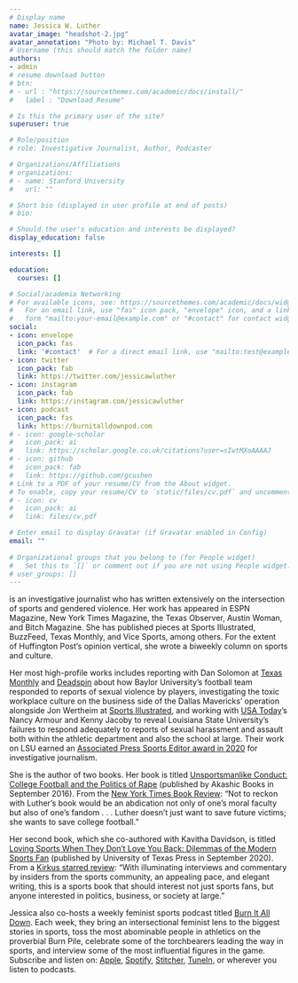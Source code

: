```yaml
---
# Display name
name: Jessica W. Luther
avatar_image: "headshot-2.jpg"
avatar_annotation: "Photo by: Michael T. Davis"
# Username (this should match the folder name)
authors:
- admin
# resume download button
# btn:
# - url : "https://sourcethemes.com/academic/docs/install/"
#   label : "Download Resume"

# Is this the primary user of the site?
superuser: true

# Role/position
# role: Investigative Journalist, Author, Podcaster

# Organizations/Affiliations
# organizations:
# - name: Stanford University
#   url: ""

# Short bio (displayed in user profile at end of posts)
# bio: 

# Should the user's education and interests be displayed?
display_education: false

interests: []

education:
  courses: []

# Social/academia Networking
# For available icons, see: https://sourcethemes.com/academic/docs/widgets/#icons
#   For an email link, use "fas" icon pack, "envelope" icon, and a link in the
#   form "mailto:your-email@example.com" or "#contact" for contact widget.
social:
- icon: envelope
  icon_pack: fas
  link: '#contact'  # For a direct email link, use "mailto:test@example.org".
- icon: twitter
  icon_pack: fab
  link: https://twitter.com/jessicawluther
- icon: instagram
  icon_pack: fab
  link: https://instagram.com/jessicawluther
- icon: podcast
  icon_pack: fas
  link: https://burnitalldownpod.com
# - icon: google-scholar
#   icon_pack: ai
#   link: https://scholar.google.co.uk/citations?user=sIwtMXoAAAAJ
# - icon: github
#   icon_pack: fab
#   link: https://github.com/gcushen
# Link to a PDF of your resume/CV from the About widget.
# To enable, copy your resume/CV to `static/files/cv.pdf` and uncomment the lines below.  
# - icon: cv
#   icon_pack: ai
#   link: files/cv.pdf

# Enter email to display Gravatar (if Gravatar enabled in Config)
email: ""
  
# Organizational groups that you belong to (for People widget)
#   Set this to `[]` or comment out if you are not using People widget.  
# user_groups: []
---
```


is an investigative journalist who has written extensively on the intersection of sports and gendered violence. Her work has appeared in ESPN Magazine, New York Times Magazine, the Texas Observer, Austin Woman, and Bitch Magazine. She has published pieces at Sports Illustrated, BuzzFeed, Texas Monthly, and Vice Sports, among others. For the extent of Huffington Post‘s opinion vertical, she wrote a biweekly column on sports and culture.

Her most high-profile works includes reporting with Dan Solomon at [Texas Monthly](https://www.texasmonthly.com/article/silence-at-baylor/) and [Deadspin](https://deadspin.com/how-baylor-happened-1828372303) about how Baylor University’s football team responded to reports of sexual violence by players, investigating the toxic workplace culture on the business side of the Dallas Mavericks’ operation alongside Jon Wertheim at [Sports Illustrated](https://www.si.com/nba/2018/02/21/dallas-mavericks-sexual-misconduct-investigation-mark-cuban-response), and working with [USA Today](https://www.usatoday.com/in-depth/sports/ncaaf/2020/11/16/lsu-ignored-campus-sexual-assault-allegations-against-derrius-guice-drake-davis-other-students/6056388002/)’s Nancy Armour and Kenny Jacoby to reveal Louisiana State University’s failures to respond adequately to reports of sexual harassment and assault both within the athletic department and also the school at large. Their work on LSU earned an [Associated Press Sports Editor award in 2020](https://www.apsportseditors.com/results-2020-apse-contest-writing-video/) for investigative journalism.

She is the author of two books. Her book is titled [Unsportsmanlike Conduct: College Football and the Politics of Rape](http://www.akashicbooks.com/catalog/unsportsmanlike-conduct/) (published by Akashic Books in September 2016). From the [New York Times Book Review](https://www.nytimes.com/2016/11/30/books/review/best-new-sports-books.html): “Not to reckon with Luther’s book would be an abdication not only of one’s moral faculty but also of one’s fandom . . . Luther doesn’t just want to save future victims; she wants to save college football.”

Her second book, which she co-authored with Kavitha Davidson, is titled [Loving Sports When They Don’t Love You Back: Dilemmas of the Modern Sports Fan](https://utpress.utexas.edu/books/luther-davidson-loving-sports-when-they-don%27t-love-you-back) (published by University of Texas Press in September 2020). From a [Kirkus starred review](https://www.kirkusreviews.com/book-reviews/jessica-luther/loving-sports-when-they-dont-love-you-back/): “With illuminating interviews and commentary by insiders from the sports community, an appealing pace, and elegant writing, this is a sports book that should interest not just sports fans, but anyone interested in politics, business, or society at large.”

Jessica also co-hosts a weekly feminist sports podcast titled [Burn It All Down](https://www.burnitalldownpod.com/). Each week, they bring an intersectional feminist lens to the biggest stories in sports, toss the most abominable people in athletics on the proverbial Burn Pile, celebrate some of the torchbearers leading the way in sports, and interview some of the most influential figures in the game. Subscribe and listen on: [Apple](https://podcasts.apple.com/us/podcast/burn-it-all-down/id1235386795?mt=2), [Spotify](https://open.spotify.com/show/0yQs1F78LcjPWDPPSS3MPH), [Stitcher](https://www.stitcher.com/show/burn-it-all-down), [TuneIn](http://tunein.com/radio/Burn-It-All-Down-p998965/), or wherever you listen to podcasts.

